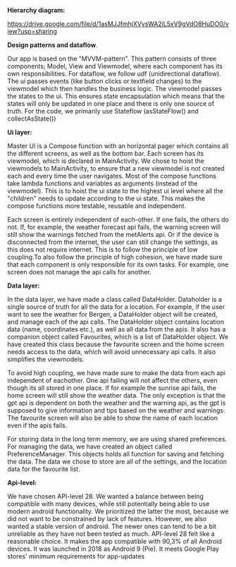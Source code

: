 **Hierarchy diagram:**

https://drive.google.com/file/d/1asMJJfmhjXVysWA2iL5xV9gVdO8HuDO0/view?usp=sharing


**Design patterns and dataflow**.

Our app is based on the "MVVM-pattern". This pattern consists of three components; Model, View and
Viewmodel, where each component has its own responsibilities. For dataflow, we follow udf
(unidirectional dataflow). The ui passes events (like button clicks or textfield changes) to the
viewmodel which then handles the business logic. The viewmodel passes the states to the ui. This
ensures state encapsulation which means that the states will only be updated in one place and there 
is only one source of truth. For the code, we primarily use Stateflow (asStateFlow() and
collectAsState())


**Ui layer:**

Master UI is a Compose function with an horizontal pager which contains all the different screens,
as well as the bottom bar. Each screen has its viewmodel, which is declared in MainActivity. We
chose to hoist the viewmodels to MainActivity, to ensure that a new viewmodel is not created each
and every time the user navigates. Most of the compose functions take lambda functions and variables
as arguments (instead of the viewmodel). This is to hoist the ui state to the highest ui level where
all the "children" needs to update according to the ui state. This makes the compose functions more
testable, reusable and independent.

Each screen is entirely independent of each-other. If one fails, the others do not. If, for example,
the weather forecast api fails, the warning screen will still show the warnings fetched from the
metAlerts api. Or if the device is disconnected from the internet, the user can still change
the settings, as this does not require internet. This is to follow the principle of low coupling.To
also follow the principle of high cohesion, we have made sure that each component is only
responsible for its own tasks. For example, one screen does not manage the api calls for another.


**Data layer:**

In the data layer, we have made a class called DataHolder. Dataholder is a single source of truth
for all the data for a location. For example, if the user want to see the weather for Bergen, a
DataHolder object will be created, and manage each of the api calls. The DataHolder object contains
location data (name, coordinates etc.), as well as all data from the apis. It also has a companion
object called Favourites, which is a list of DataHolder object. We have created this class because
the favourite screen and the home screen needs access to the data, which will avoid unnecessary
api calls. It also simplifies the viewmodels. 

To avoid high coupling, we have made sure to make the data from each api independent of eachother.
One api failing will not affect the others, even though its all stored in one place. If for example
the sunrise api fails, the home screen will still show the weather data. The only exception is that
the gpt api is dependent on both the weather and the warning api, as the gpt is supposed to give
information and tips based on the weather and warnings. The favourite screen will also be able to
show the name of each location even if the apis fails.

For storing data in the long term memory, we are using shared preferences. For managing the data,
we have created an object called PreferenceManager. This objects holds all function for saving and
fetching the data. The data we chose to store are all of the settings, and the location data for the
favourite list.


**Api-level:**

We have chosen API-level 28. We wanted a balance between being compatible with many devices, while
still potentially being able to use modern android functionality. We prioritized the latter the
most, because we did not want to be constrained by lack of features. However, we also wanted a
stable version of android. The newer ones can tend to be a bit unreliable as they have not been
tested as much. API-level 28 felt like a reasonable choice. It makes the app compatible with
90,3% of all Android devices. It was launched in 2018 as Android 9 (Pie). It meets Google Play
stores' minimum requirements for app-updates
